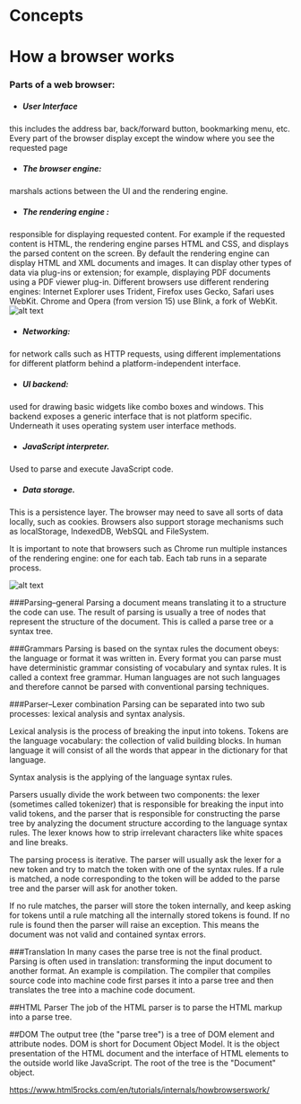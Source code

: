 # Concepts


# How a browser works

### Parts of a web browser:

* ##### User Interface
this includes the address bar, back/forward button, bookmarking menu, etc. Every part of the browser display except the window where you see the requested page
* ##### The browser engine: 
marshals actions between the UI and the rendering engine.
* ##### The rendering engine : 
responsible for displaying requested content. For example if the requested content is HTML, the rendering engine parses HTML and CSS, and displays the parsed content on the screen. By default the rendering engine can display HTML and XML documents and images. It can display other types of data via plug-ins or extension; for example, displaying PDF documents using a PDF viewer plug-in. Different browsers use different rendering engines: Internet Explorer uses Trident, Firefox uses Gecko, Safari uses WebKit. Chrome and Opera (from version 15) use Blink, a fork of WebKit.
![alt text](https://www.html5rocks.com/en/tutorials/internals/howbrowserswork/flow.png)
* ##### Networking: 
for network calls such as HTTP requests, using different implementations for different platform behind a platform-independent interface.
* ##### UI backend: 
used for drawing basic widgets like combo boxes and windows. This backend exposes a generic interface that is not platform specific. Underneath it uses operating system user interface methods.
* ##### JavaScript interpreter. 
Used to parse and execute JavaScript code.
* ##### Data storage. 
This is a persistence layer. The browser may need to save all sorts of data locally, such as cookies. Browsers also support storage mechanisms such as localStorage, IndexedDB, WebSQL and FileSystem.

It is important to note that browsers such as Chrome run multiple instances of the rendering engine: one for each tab. Each tab runs in a separate process.

![alt text](https://www.html5rocks.com/en/tutorials/internals/howbrowserswork/layers.png)


###Parsing–general
Parsing a document means translating it to a structure the code can use. The result of parsing is usually a tree of nodes that represent the structure of the document. This is called a parse tree or a syntax tree.

###Grammars
Parsing is based on the syntax rules the document obeys: the language or format it was written in. Every format you can parse must have deterministic grammar consisting of vocabulary and syntax rules. It is called a context free grammar. Human languages are not such languages and therefore cannot be parsed with conventional parsing techniques.

###Parser–Lexer combination
Parsing can be separated into two sub processes: lexical analysis and syntax analysis.

Lexical analysis is the process of breaking the input into tokens. Tokens are the language vocabulary: the collection of valid building blocks. In human language it will consist of all the words that appear in the dictionary for that language.

Syntax analysis is the applying of the language syntax rules.

Parsers usually divide the work between two components: the lexer (sometimes called tokenizer) that is responsible for breaking the input into valid tokens, and the parser that is responsible for constructing the parse tree by analyzing the document structure according to the language syntax rules. The lexer knows how to strip irrelevant characters like white spaces and line breaks.

The parsing process is iterative. The parser will usually ask the lexer for a new token and try to match the token with one of the syntax rules. If a rule is matched, a node corresponding to the token will be added to the parse tree and the parser will ask for another token.

If no rule matches, the parser will store the token internally, and keep asking for tokens until a rule matching all the internally stored tokens is found. If no rule is found then the parser will raise an exception. This means the document was not valid and contained syntax errors.

###Translation
In many cases the parse tree is not the final product. Parsing is often used in translation: transforming the input document to another format. An example is compilation. The compiler that compiles source code into machine code first parses it into a parse tree and then translates the tree into a machine code document.


##HTML Parser
The job of the HTML parser is to parse the HTML markup into a parse tree.

##DOM
The output tree (the "parse tree") is a tree of DOM element and attribute nodes. DOM is short for Document Object Model. It is the object presentation of the HTML document and the interface of HTML elements to the outside world like JavaScript.
The root of the tree is the "Document" object.

https://www.html5rocks.com/en/tutorials/internals/howbrowserswork/
